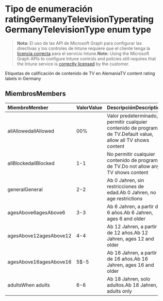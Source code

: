 # <a name="ratinggermanytelevisiontype-enum-type"></a><span data-ttu-id="8d197-101">Tipo de enumeración ratingGermanyTelevisionType</span><span class="sxs-lookup"><span data-stu-id="8d197-101">ratingGermanyTelevisionType enum type</span></span>

> <span data-ttu-id="8d197-102">**Nota:** El uso de las API de Microsoft Graph para configurar las directivas y los controles de Intune requiere que el cliente tenga la [licencia correcta](https://go.microsoft.com/fwlink/?linkid=839381) para el servicio Intune.</span><span class="sxs-lookup"><span data-stu-id="8d197-102">**Note:** Using the Microsoft Graph APIs to configure Intune controls and policies still requires that the Intune service is [correctly licensed](https://go.microsoft.com/fwlink/?linkid=839381) by the customer.</span></span>

<span data-ttu-id="8d197-103">Etiquetas de calificación de contenido de TV en Alemania</span><span class="sxs-lookup"><span data-stu-id="8d197-103">TV content rating labels in Germany</span></span>
## <a name="members"></a><span data-ttu-id="8d197-104">Miembros</span><span class="sxs-lookup"><span data-stu-id="8d197-104">Members</span></span>
|<span data-ttu-id="8d197-105">Miembro</span><span class="sxs-lookup"><span data-stu-id="8d197-105">Member</span></span>|<span data-ttu-id="8d197-106">Valor</span><span class="sxs-lookup"><span data-stu-id="8d197-106">Value</span></span>|<span data-ttu-id="8d197-107">Descripción</span><span class="sxs-lookup"><span data-stu-id="8d197-107">Description</span></span>|
|:---|:---|:---|
|<span data-ttu-id="8d197-108">allAllowed</span><span class="sxs-lookup"><span data-stu-id="8d197-108">allAllowed</span></span>|<span data-ttu-id="8d197-109">0</span><span class="sxs-lookup"><span data-stu-id="8d197-109">0%</span></span>|<span data-ttu-id="8d197-110">Valor predeterminado, permitir cualquier contenido de programas de TV.</span><span class="sxs-lookup"><span data-stu-id="8d197-110">Default value, allow all TV shows content</span></span>|
|<span data-ttu-id="8d197-111">allBlocked</span><span class="sxs-lookup"><span data-stu-id="8d197-111">allBlocked</span></span>|<span data-ttu-id="8d197-112">1</span><span class="sxs-lookup"><span data-stu-id="8d197-112">-1</span></span>|<span data-ttu-id="8d197-113">No permitir cualquier contenido de programa de TV.</span><span class="sxs-lookup"><span data-stu-id="8d197-113">Do not allow any TV shows content</span></span>|
|<span data-ttu-id="8d197-114">general</span><span class="sxs-lookup"><span data-stu-id="8d197-114">General</span></span>|<span data-ttu-id="8d197-115">2</span><span class="sxs-lookup"><span data-stu-id="8d197-115">-2</span></span>|<span data-ttu-id="8d197-116">Ab 0 Jahren, sin restricciones de edad.</span><span class="sxs-lookup"><span data-stu-id="8d197-116">Ab 0 Jahren, no age restrictions</span></span>|
|<span data-ttu-id="8d197-117">agesAbove6</span><span class="sxs-lookup"><span data-stu-id="8d197-117">agesAbove6</span></span>|<span data-ttu-id="8d197-118">3</span><span class="sxs-lookup"><span data-stu-id="8d197-118">-3</span></span>|<span data-ttu-id="8d197-119">Ab 6 Jahren, a partir de 6 años.</span><span class="sxs-lookup"><span data-stu-id="8d197-119">Ab 6 Jahren, ages 6 and older</span></span>|
|<span data-ttu-id="8d197-120">agesAbove12</span><span class="sxs-lookup"><span data-stu-id="8d197-120">agesAbove12</span></span>|<span data-ttu-id="8d197-121">4</span><span class="sxs-lookup"><span data-stu-id="8d197-121">-4</span></span>|<span data-ttu-id="8d197-122">Ab 12 Jahren, a partir de 12 años.</span><span class="sxs-lookup"><span data-stu-id="8d197-122">Ab 12 Jahren, ages 12 and older</span></span>|
|<span data-ttu-id="8d197-123">agesAbove16</span><span class="sxs-lookup"><span data-stu-id="8d197-123">agesAbove16</span></span>|<span data-ttu-id="8d197-124">5</span><span class="sxs-lookup"><span data-stu-id="8d197-124">$-5</span></span>|<span data-ttu-id="8d197-125">Ab 16 Jahren, a partir de 16 años.</span><span class="sxs-lookup"><span data-stu-id="8d197-125">Ab 16 Jahren, ages 16 and older</span></span>|
|<span data-ttu-id="8d197-126">adults</span><span class="sxs-lookup"><span data-stu-id="8d197-126">When adults</span></span>|<span data-ttu-id="8d197-127">6</span><span class="sxs-lookup"><span data-stu-id="8d197-127">-6</span></span>|<span data-ttu-id="8d197-128">Ab 18 Jahren, solo adultos.</span><span class="sxs-lookup"><span data-stu-id="8d197-128">Ab 18 Jahren, adults only</span></span>|









